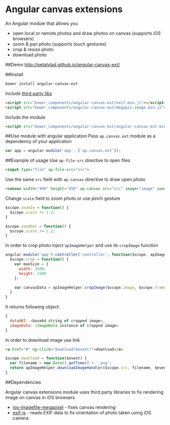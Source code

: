 Angular canvas extensions
==================
An Angular module that allows you
* open local or remote photos and draw photos on canvas (supports iOS browsers)
* zoom & pan photo (supports touch gestures)
* crop & resize photo
* download photo

##Demo
http://petalvlad.github.io/angular-canvas-ext/

##Install
```Bash
bower install angular-canvas-ext
```

Include [third party libs](https://github.com/petalvlad/angular-canvas-ext#dependencies)
```html
<script src="bower_components/angular-canvas-ext/exif.min.js"></script>
<script src="bower_components/angular-canvas-ext/megapix-image.min.js"></script>
```

Include the module
```html
<script src="bower_components/angular-canvas-ext/angular-canvas-ext.min.js"></script>
```

##Use module with angular application
Pass ``ap.canvas.ext`` module as a dependency of your application
```javascript
var app = angular.module('app', ['ap.canvas.ext']);
```

##Example of usage
Use ```ap-file-src``` directive to open files
```html
<input type="file" ap-file-src="src">
```

Use the same ```src``` field with ```ap-canvas``` directive to draw open photo
```html
<canvas width="400" height="450" ap-canvas src="src" image="image" zoomable="true" frame="frame" scale="scale" offset="offset"></canvas>
```

Change ```scale``` field to zoom photo or use pinch gesture
```javascript
$scope.zoomIn = function() {
  $scope.scale *= 1.2;
}

$scope.zoomOut = function() {
  $scope.scale /= 1.2;
}
```

In order to crop photo inject ```apImageHelper``` and use its ```cropImage``` function
```javascript
angular.module('app').controller('controller', function($scope, apImageHelper) {
  $scope.crop = function() {
    var maxSize = {
      width: 1500,
      height: 1500
    };
    
    var canvasData = apImageHelper.cropImage($scope.image, $scope.frame, maxSize);
  }
}
```

It returns following object:
```javascript
{
  dataURI: <base64 string of cropped image>,
  imageData: <ImageData instance of cropped image>
}
```

In order to download image use link
```html
<a href="#" ng-click="download($event)">download</a>
```

```javascript
$scope.download = function($event) {
  var filename = new Date().getTime() + '.png';
  return apImageHelper.downloadImageHandler($scope.src, filename, $event);    
}
```

##Dependencies

Angular canvas extensions module uses third party libraries to fix rendering image on canvas in iOS browsers
* [ios-imagefile-megapixel](https://github.com/stomita/ios-imagefile-megapixel) - fixes canvas rendering
* [exif-js](https://github.com/jseidelin/exif-js) - reads EXIF data to fix orientation of photo taken using iOS camera



